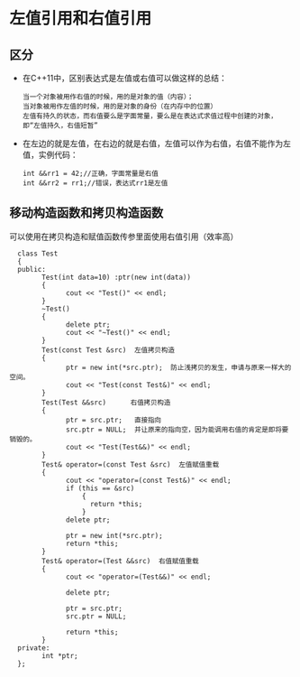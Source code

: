 # 左值引用和右值引用

## 区分
* 在C++11中，区别表达式是左值或右值可以做这样的总结：

      当一个对象被用作右值的时候，用的是对象的值（内容）；
      当对象被用作左值的时候，用的是对象的身份（在内存中的位置） 
      左值有持久的状态，而右值要么是字面常量，要么是在表达式求值过程中创建的对象，即“左值持久，右值短暂”
      
* 在左边的就是左值，在右边的就是右值，左值可以作为右值，右值不能作为左值，实例代码：

      int &&rr1 = 42;//正确，字面常量是右值  
      int &&rr2 = rr1;//错误，表达式rr1是左值 
 
 ## 移动构造函数和拷贝构造函数
 
 可以使用在拷贝构造和赋值函数传参里面使用右值引用（效率高）
 
      class Test
      {
      public:
            Test(int data=10) :ptr(new int(data))
            {
                  cout << "Test()" << endl;
            }
            ~Test()
            {
                  delete ptr;
                  cout << "~Test()" << endl;
            }
            Test(const Test &src)  左值拷贝构造
            {
                  ptr = new int(*src.ptr);  防止浅拷贝的发生，申请与原来一样大的空间。
                  cout << "Test(const Test&)" << endl;
            }
            Test(Test &&src)      右值拷贝构造
            {
                  ptr = src.ptr;   直接指向
                  src.ptr = NULL;  并让原来的指向空，因为能调用右值的肯定是即将要销毁的。
                  cout << "Test(Test&&)" << endl;
            }
            Test& operator=(const Test &src)  左值赋值重载
            {
                  cout << "operator=(const Test&)" << endl;
                  if (this == &src)
                      {
                        return *this;
                      }
                  delete ptr;

                  ptr = new int(*src.ptr);
                  return *this;
            }
            Test& operator=(Test &&src)  右值赋值重载
            {
                  cout << "operator=(Test&&)" << endl;

                  delete ptr;

                  ptr = src.ptr;
                  src.ptr = NULL;

                  return *this;
            }
      private:
            int *ptr;
      };

